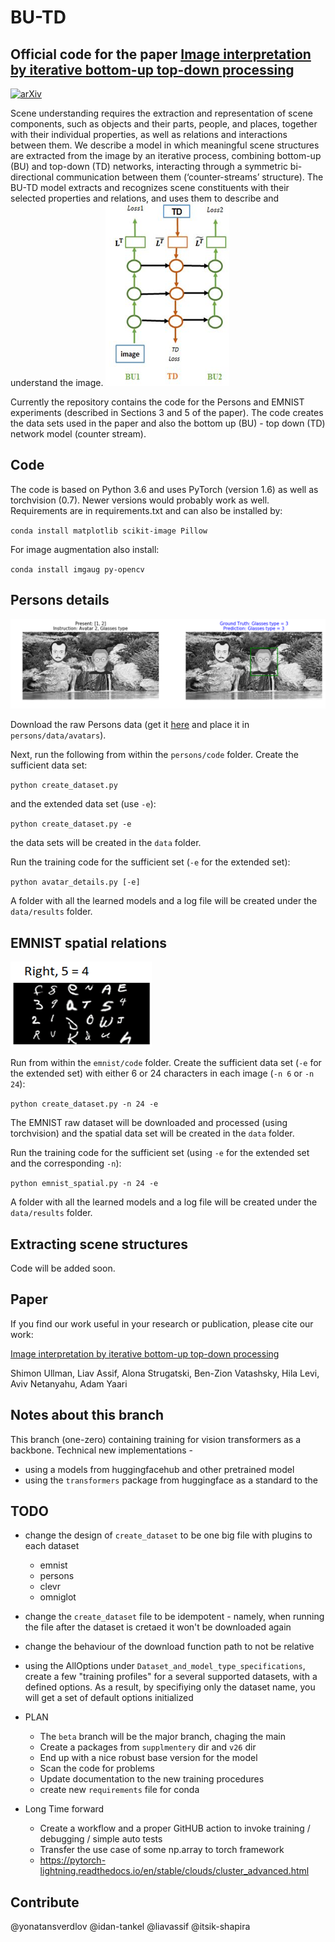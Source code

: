 # BU-TD
## Official code for the paper [Image interpretation by iterative bottom-up top-down processing](https://arxiv.org/abs/2105.05592)
[![arXiv](https://img.shields.io/badge/arXiv-2108.00946-b31b1b.svg)](https://arxiv.org/abs/2105.05592)


Scene understanding requires the extraction and representation of scene components, such as objects and their parts, people, and places, together with their individual properties, as well as relations and interactions between them. We describe a model in which meaningful scene structures are extracted from the image by an iterative process, combining bottom-up (BU) and top-down (TD) networks, interacting through a symmetric bi-directional communication between them (‘counter-streams’ structure). The BU-TD model extracts and recognizes scene constituents with their selected properties and relations, and uses them to describe and understand the image.
![Counter stream](/figures/Counter-stream.png)

Currently the repository contains the code for the Persons and EMNIST experiments (described in Sections 3 and 5 of the paper).
The code creates the data sets used in the paper and also the bottom up (BU) - top down (TD) network model (counter stream).


## Code
The code is based on Python 3.6 and uses PyTorch (version 1.6) as well as torchvision (0.7). Newer versions would probably work as well.
Requirements are in requirements.txt and can also be installed by:

`conda install matplotlib scikit-image Pillow`

For image augmentation also install:

`conda install imgaug py-opencv`

## Persons details
![persons](/figures/persons.png)

Download the raw Persons data (get it [here](https://www.dropbox.com/s/whea9na512vdjvh/avatars_6_raw.pkl?dl=0) and place it in `persons/data/avatars`).

Next, run the following from within the `persons/code` folder. 
Create the sufficient data set:

`python create_dataset.py`

and the extended data set (use `-e`):

`python create_dataset.py -e`

the data sets will be created in the `data` folder.

Run the training code for the sufficient set (`-e` for the extended set):

`python avatar_details.py [-e]`

A folder with all the learned models and a log file will be created under the `data/results` folder.

## EMNIST spatial relations
![emnist](/figures/emnist.png)

Run from within the `emnist/code` folder. 
Create the sufficient data set (`-e` for the extended set) with either 6 or 24 characters in each image (`-n 6` or `-n 24`):

`python create_dataset.py -n 24 -e`

The EMNIST raw dataset will be downloaded and processed (using torchvision) and the spatial data set will be created in the `data` folder.

Run the training code for the sufficient set (using `-e` for the extended set and the corresponding `-n`):

`python emnist_spatial.py -n 24 -e`

A folder with all the learned models and a log file will be created under the `data/results` folder.

## Extracting scene structures
Code will be added soon.

## Paper
If you find our work useful in your research or publication, please cite our work:

[Image interpretation by iterative bottom-up top-down processing](https://arxiv.org/abs/2105.05592)

Shimon Ullman, Liav Assif, Alona Strugatski, Ben-Zion Vatashsky, Hila Levi, Aviv Netanyahu, Adam Yaari


## Notes about this branch

This branch (one-zero) containing training for vision transformers as a backbone.
Technical new implementations - 
- using a models from huggingfacehub and other pretrained model
- using the `transformers` package from huggingface as a standard to the 

## TODO 
- change the design of `create_dataset` to be one big file with plugins to each dataset 
    - emnist
    - persons
    - clevr
    - omniglot
- change the `create_dataset` file to be idempotent - namely, when running the file after the dataset is cretaed it won't be downloaded again 
- change the behaviour of the download function path to not be relative

- using the AllOptions under `Dataset_and_model_type_specifications`, create a few "training profiles" for a several supported datasets, with a defined options. As a result, by specifiying only the dataset name, you will get a set of default options initialized


 - PLAN
    - The `beta` branch will be the major branch, chaging the main
    - Create a packages from `supplmentery` dir and `v26` dir
    - End up with a nice robust base version for the model
    - Scan the code for problems
    - Update documentation to the new training procedures
    - create new `requirements` file for conda
    

- Long Time forward
    - Create a workflow and a proper GitHUB action to invoke training / debugging / simple auto tests
    - Transfer the use case of some np.array to torch framework
    - https://pytorch-lightning.readthedocs.io/en/stable/clouds/cluster_advanced.html


## Contribute

@yonatansverdlov @idan-tankel @liavassif @itsik-shapira
